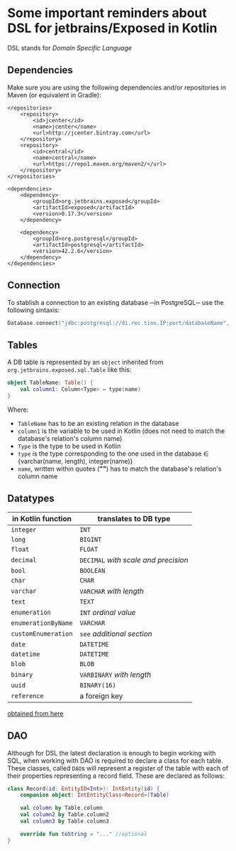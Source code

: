 # Some important reminders about DSL for jetbrains/Exposed in Kotlin

DSL stands for _Domain Specific Language_

## Dependencies
Make sure you are using the following dependencies and/or repositories in Maven (or equivalent in Gradle):

```maven
<repositories>
    <repository>
        <id>jcenter</id>
        <name>jcenter</name>
        <url>http://jcenter.bintray.com</url>
    </repository>
    <repository>
        <id>central</id>
        <name>central</name>
        <url>https://repo1.maven.org/maven2/</url>
    </repository>
</repositories>

<dependencies>
    <dependency>
        <groupId>org.jetbrains.exposed</groupId>
        <artifactId>exposed</artifactId>
        <version>0.17.3</version>
    </dependency>

    <dependency>
        <groupId>org.postgresql</groupId>
        <artifactId>postgresql</artifactId>
        <version>42.2.6</version>
    </dependency>
</dependencies>
```

## Connection
To stablish a connection to an existing database ─in PostgreSQL─ use the following sintaxis:

```kotlin
Database.connect("jdbc:postgresql://di.rec.tion.IP:port/databaseName", "org.postgresql.Driver", "user", "password")
```


## Tables
A DB table is represented by an `object` inherited from `org.jetbrains.exposed.sql.Table` like this:

```kotlin
object TableName: Table() {
    val column1: Column<Type> = type(name)
}
```

Where:
- `TableName` has to be an existing relation in the database
- `column1` is the variable to be used in Kotlin (does not need to match the database's relation's column name)
- `Type` is the type to be used in Kotlin
- `type` is the type corresponding to the one used in the database ∈ {varchar(name, length), integer(name)}
- `name`, written within quotes (**""**) has to match the database's relation's column name

## Datatypes
| in Kotlin function  | translates to DB type                |
| ------------------- | ------------------------------------ |
| `integer`           | `INT`                                |
| `long`              | `BIGINT`                             |
| `float`             | `FLOAT`                              |
| `decimal`           | `DECIMAL` *with scale and precision* |
| `bool`              | `BOOLEAN`                            |
| `char`              | `CHAR`                               |
| `varchar`           | `VARCHAR` *with length*              |
| `text`              | `TEXT`                               |
| `enumeration`       | `INT` *ordinal value*                |
| `enumerationByName` | `VARCHAR`                            |
| `customEnumeration` | `see` *additional section*           |
| `date`              | `DATETIME`                           |
| `datetime`          | `DATETIME`                           |
| `blob`              | `BLOB`                               |
| `binary`            | `VARBINARY` *with length*            |
| `uuid`              | `BINARY(16)`                         |
| `reference`         | a foreign key                        |
[obtained from here](https://github.com/JetBrains/Exposed/wiki/DataTypes)

## DAO
Although for DSL the latest declaration is enough to begin working with SQL, when working with DAO is required to declare a class for each table.
These classes, called `DAO`s will represent a register of the table with each of their properties representing a record field. These are declared as follows:

```kotlin
class Record(id: EntityID<Int>): IntEntity(id) {
    companion object: IntEntityClass<Record>(Table)

    val column by Table.column
    val column2 by Table.column2
    val column3 by Table.column3

    override fun toString = "..." //optional
}
```